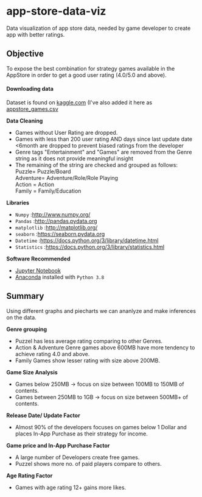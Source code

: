 # app-store-data-viz
Data visualization of app store data, needed by game developer to create app with better ratings.

## Objective
To expose the best combination for strategy games available in the AppStore in order to get a good user rating (4.0/5.0 and above).

#### Downloading data
Dataset is found on [kaggle.com](https://www.kaggle.com/tristan581/17k-apple-app-store-strategy-games)
(I've also added it here as [appstore_games.csv](https://github.com/dipanshug124/app-store-data-viz/blob/master/appstore_games.csv)

**Data Cleaning**  
* Games without User Rating are dropped.
* Games with less than 200 user rating AND days since last update date <6month are dropped to prevent biased ratings from the developer
* Genre tags "Entertainment" and "Games" are removed from the Genre string as it does not provide meaningful insight
* The remaining of the string are checked and grouped as follows:  
    Puzzle= Puzzle/Board  
    Adventure= Adventure/Role/Role Playing  
    Action = Action  
    Family = Family/Education

**Libraries**
* `Numpy` :http://www.numpy.org/
* `Pandas` :http://pandas.pydata.org
* `matplotlib` :http://matplotlib.org/
* `seaborn` :https://seaborn.pydata.org
* `Datetime` :https://docs.python.org/3/library/datetime.html
*  `Statistics` :https://docs.python.org/3/library/statistics.html

**Software Recommended**
* [Jupyter Notebook](http://ipython.org/notebook.html)
* [Anaconda](http://continuum.io/downloads) installed with `Python 3.8`

## Summary  
Using different graphs and piecharts we can ananlyze and make inferences on the data.

**Genre grouping**  
* Puzzel has less average rating comparing to other Genres.  
* Action & Adventure Genre games above 600MB have more tendency to achieve rating 4.0 and above.  
* Family Games show lesser rating with size above 200MB.  

**Game Size Analysis**  
* Games below 250MB -> focus on size between 100MB to 150MB of contents.  
* Games between 250MB to 1GB -> focus on size between 500MB+ of contents.  

**Release Date/ Update Factor**  
* Almost 90% of the developers focuses on games below 1 Dollar and places In-App Purchase as their strategy for income.  

**Game price and In-App Purchase Factor**  
* A large number of Developers create free games.  
* Puzzel shows more no. of paid players compare to others.  

**Age Rating Factor**  
* Games with age rating 12+ gains more likes.
